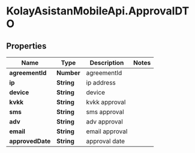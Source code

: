 # KolayAsistanMobileApi.ApprovalDTO

## Properties

Name | Type | Description | Notes
------------ | ------------- | ------------- | -------------
**agreementId** | **Number** | agreementId | 
**ip** | **String** | ip address | 
**device** | **String** | device | 
**kvkk** | **String** | kvkk approval | 
**sms** | **String** | sms approval | 
**adv** | **String** | adv approval | 
**email** | **String** | email approval | 
**approvedDate** | **String** | approval date | 


